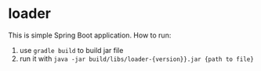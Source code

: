 # loader
This is simple Spring Boot application.
How to run:
1. use ``gradle build`` to build jar file 
2. run it with `java -jar build/libs/loader-{version}}.jar {path to file}`
